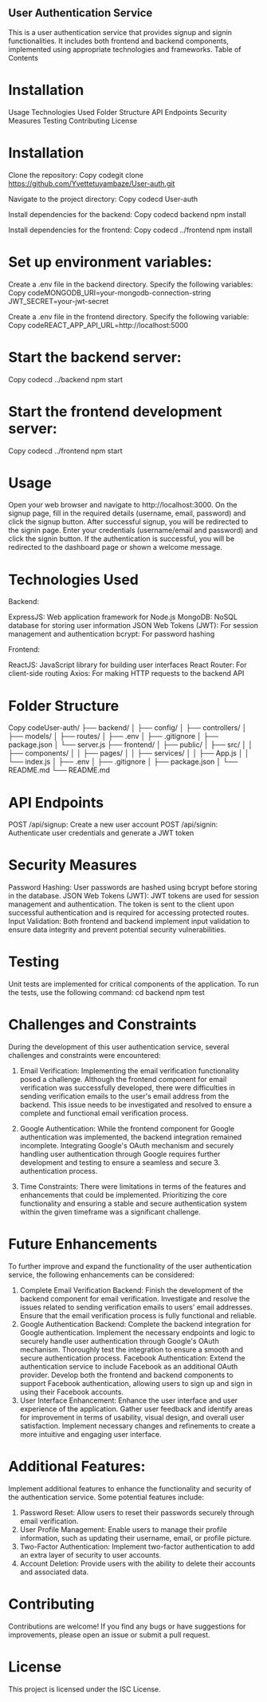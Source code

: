 ## User Authentication Service
This is a user authentication service that provides signup and signin functionalities. It includes both frontend and backend components, implemented using appropriate technologies and frameworks.
Table of Contents

# Installation
Usage
Technologies Used
Folder Structure
API Endpoints
Security Measures
Testing
Contributing
License

# Installation

Clone the repository:
Copy codegit clone https://github.com/Yvettetuyambaze/User-auth.git

Navigate to the project directory:
Copy codecd User-auth

Install dependencies for the backend:
Copy codecd backend
npm install

Install dependencies for the frontend:
Copy codecd ../frontend
npm install

# Set up environment variables:

Create a .env file in the backend directory.
Specify the following variables:
Copy codeMONGODB_URI=your-mongodb-connection-string
JWT_SECRET=your-jwt-secret

Create a .env file in the frontend directory.
Specify the following variable:
Copy codeREACT_APP_API_URL=http://localhost:5000



# Start the backend server:
Copy codecd ../backend
npm start

# Start the frontend development server:
Copy codecd ../frontend
npm start


# Usage

Open your web browser and navigate to http://localhost:3000.
On the signup page, fill in the required details (username, email, password) and click the signup button.
After successful signup, you will be redirected to the signin page.
Enter your credentials (username/email and password) and click the signin button.
If the authentication is successful, you will be redirected to the dashboard page or shown a welcome message.

# Technologies Used

Backend:

ExpressJS: Web application framework for Node.js
MongoDB: NoSQL database for storing user information
JSON Web Tokens (JWT): For session management and authentication
bcrypt: For password hashing


Frontend:

ReactJS: JavaScript library for building user interfaces
React Router: For client-side routing
Axios: For making HTTP requests to the backend API



# Folder Structure
Copy codeUser-auth/
  ├── backend/
  │   ├── config/
  │   ├── controllers/
  │   ├── models/
  │   ├── routes/
  │   ├── .env
  │   ├── .gitignore
  │   ├── package.json
  │   └── server.js
  ├── frontend/
  │   ├── public/
  │   ├── src/
  │   │   ├── components/
  │   │   ├── pages/
  │   │   ├── services/
  │   │   ├── App.js
  │   │   └── index.js
  │   ├── .env
  │   ├── .gitignore
  │   ├── package.json
  │   └── README.md
  └── README.md

# API Endpoints

POST /api/signup: Create a new user account
POST /api/signin: Authenticate user credentials and generate a JWT token

# Security Measures

Password Hashing: User passwords are hashed using bcrypt before storing in the database.
JSON Web Tokens (JWT): JWT tokens are used for session management and authentication. The token is sent to the client upon successful authentication and is required for accessing protected routes.
Input Validation: Both frontend and backend implement input validation to ensure data integrity and prevent potential security vulnerabilities.

# Testing

Unit tests are implemented for critical components of the application.
To run the tests, use the following command:
cd backend
npm test

# Challenges and Constraints
During the development of this user authentication service, several challenges and constraints were encountered:

1. Email Verification: Implementing the email verification functionality posed a challenge. Although the frontend component for email verification was successfully developed, there were difficulties in sending verification emails to the user's email address from the backend. This issue needs to be investigated and resolved to ensure a complete and functional email verification process.

2. Google Authentication: While the frontend component for Google authentication was implemented, the backend integration remained incomplete. Integrating Google's OAuth mechanism and securely handling user authentication through Google requires further development and testing to ensure a seamless and secure 3. authentication process.
3. Time Constraints: There were limitations in terms of the features and enhancements that could be implemented. Prioritizing the core functionality and ensuring a stable and secure authentication system within the given timeframe was a significant challenge.

# Future Enhancements
To further improve and expand the functionality of the user authentication service, the following enhancements can be considered:

1. Complete Email Verification Backend: Finish the development of the backend component for email verification. Investigate and resolve the issues related to sending verification emails to users' email addresses. Ensure that the email verification process is fully functional and reliable.
2. Google Authentication Backend: Complete the backend integration for Google authentication. Implement the necessary endpoints and logic to securely handle user authentication through Google's OAuth mechanism. Thoroughly test the integration to ensure a smooth and secure authentication process.
Facebook Authentication: Extend the authentication service to include Facebook as an additional OAuth provider. Develop both the frontend and backend components to support Facebook authentication, allowing users to sign up and sign in using their Facebook accounts.
3. User Interface Enhancement: Enhance the user interface and user experience of the application. Gather user feedback and identify areas for improvement in terms of usability, visual design, and overall user satisfaction. Implement necessary changes and refinements to create a more intuitive and engaging user interface.

# Additional Features: 
Implement additional features to enhance the functionality and security of the authentication service. Some potential features include:

1. Password Reset: Allow users to reset their passwords securely through email verification.
2. User Profile Management: Enable users to manage their profile information, such as updating their username, email, or profile picture.
3. Two-Factor Authentication: Implement two-factor authentication to add an extra layer of security to user accounts.
4. Account Deletion: Provide users with the ability to delete their accounts and associated data.

# Contributing
Contributions are welcome! If you find any bugs or have suggestions for improvements, please open an issue or submit a pull request.

# License
This project is licensed under the ISC License.